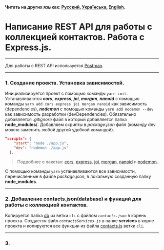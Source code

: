 **Читать на других языках: [Русский](README.md),
[Українська](README.ua.md), [English](README.en.md).**

# Написание REST API для работы с коллекцией контактов. Работа с Express.js.
---
Для работы с REST API используется [Postman](https://www.getpostman.com/).

---
### 1. Создание проекта. Установка зависимостей.
Инициализируется проект с помощью команды `yarn init`.
Устанавливаются ***cors***, ***express***, ***joi***, ***morgan***, ***nanoid*** с помощью команды `yarn add cors express joi morgan nanoid` как зависимость (dependencies), ***nodemon*** с помощью команды `yarn add nodemon --dev` как зависимость разработки (devDependencies). Обязательно добавляется *.gitignore* файл в который добавляется папка **node_modules/**.
Добавляем скрипты в *package.json* файл (команду dev можно заменить любой другой удобной командой).
```json
"scripts": {
    "start": "node ./app.js",
    "dev": "nodemon ./app.js"
  },
```
> Подробнее о пакетах: [cors](https://www.npmjs.com/package/cors), [express](https://www.npmjs.com/package/express), [joi](https://www.npmjs.com/package/joi), [morgan](https://www.npmjs.com/package/morgan), [nanoid](https://www.npmjs.com/package/nanoid)  и [nodemon](https://www.npmjs.com/package/nodemon).

С помощью команды `yarn` устанавливаются все зависимости, перечисленные в файле *package.json*, в локальную созданную папку **node_modules**.

---
### 2. Добавление contacts.json(database) и функций для работы с коллекцией контактов.

Копируется папка [db](https://github.com/YevhenChementsov/node-full-course/tree/cli/db) из ветки `cli` с файлом *`contacts.json`* в корень проекта.
Создается файл *`contactsServices.js`* в папке **services** в корне проекта и копируются все функции из файла [contacts.js](https://github.com/YevhenChementsov/node-full-course/blob/cli/contacts.js) ветки `cli`.

---
### 3.